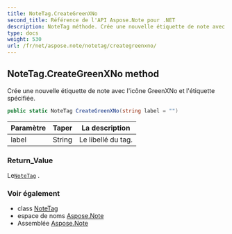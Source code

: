 ```yaml
---
title: NoteTag.CreateGreenXNo
second_title: Référence de l'API Aspose.Note pour .NET
description: NoteTag méthode. Crée une nouvelle étiquette de note avec licône GreenXNo et létiquette spécifiée.
type: docs
weight: 530
url: /fr/net/aspose.note/notetag/creategreenxno/
---
```

## NoteTag.CreateGreenXNo method

Crée une nouvelle étiquette de note avec l'icône GreenXNo et l'étiquette spécifiée.

```csharp
public static NoteTag CreateGreenXNo(string label = "")
```

| Paramètre | Taper | La description |
| --- | --- | --- |
| label | String | Le libellé du tag. |

### Return_Value

Le[`NoteTag`](../) .

### Voir également

* class [NoteTag](../)
* espace de noms [Aspose.Note](../../notetag/)
* Assemblée [Aspose.Note](../../../)


